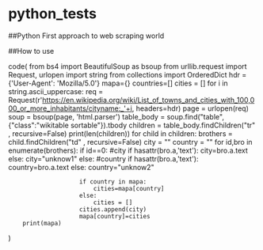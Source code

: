 # python_tests
##Python
First approach to web scraping world

##How to use 

code(
    from bs4 import BeautifulSoup as bsoup
    from urllib.request import Request, urlopen
    import string
    from collections import OrderedDict
        hdr = {'User-Agent': 'Mozilla/5.0'}
        mapa={}
        countries=[]
        cities = []
        for i in string.ascii_uppercase:
            req = Request(r'https://en.wikipedia.org/wiki/List_of_towns_and_cities_with_100,000_or_more_inhabitants/cityname:_'+i, headers=hdr)
            page = urlopen(req)
            soup = bsoup(page, 'html.parser')
            table_body = soup.find("table",{"class":"wikitable sortable"}).tbody
            children = table_body.findChildren("tr" , recursive=False)
            print(len(children))
            for child in children:
                brothers = child.findChildren("td" , recursive=False)
                city = ""
                country = ""
                for id,bro in enumerate(brothers):
                    if id==0:
                        #city
                        if hasattr(bro.a,'text'):
                            city=bro.a.text
                        else:
                            city="unknow1"
                    else:
                        #country
                        if hasattr(bro.a,'text'):
                            country=bro.a.text
                        else:
                            country="unknow2"

                        if country in mapa:
                            cities=mapa[country]
                        else:
                            cities = []
                        cities.append(city)
                        mapa[country]=cities
        print(mapa)
)
